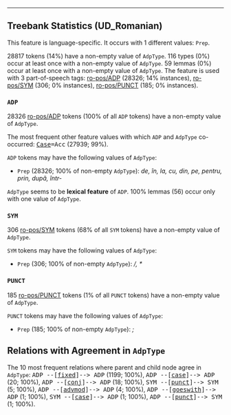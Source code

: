 

--------------------------------------------------------------------------------

## Treebank Statistics (UD_Romanian)

This feature is language-specific.
It occurs with 1 different values: `Prep`.

28817 tokens (14%) have a non-empty value of `AdpType`.
116 types (0%) occur at least once with a non-empty value of `AdpType`.
59 lemmas (0%) occur at least once with a non-empty value of `AdpType`.
The feature is used with 3 part-of-speech tags: [ro-pos/ADP]() (28326; 14% instances), [ro-pos/SYM]() (306; 0% instances), [ro-pos/PUNCT]() (185; 0% instances).

### `ADP`

28326 [ro-pos/ADP]() tokens (100% of all `ADP` tokens) have a non-empty value of `AdpType`.

The most frequent other feature values with which `ADP` and `AdpType` co-occurred: <tt><a href="Case.html">Case</a>=Acc</tt> (27939; 99%).

`ADP` tokens may have the following values of `AdpType`:

* `Prep` (28326; 100% of non-empty `AdpType`): <em>de, în, la, cu, din, pe, pentru, prin, după, într-</em>

`AdpType` seems to be **lexical feature** of `ADP`. 100% lemmas (56) occur only with one value of `AdpType`.

### `SYM`

306 [ro-pos/SYM]() tokens (68% of all `SYM` tokens) have a non-empty value of `AdpType`.

`SYM` tokens may have the following values of `AdpType`:

* `Prep` (306; 100% of non-empty `AdpType`): <em>/, *</em>

### `PUNCT`

185 [ro-pos/PUNCT]() tokens (1% of all `PUNCT` tokens) have a non-empty value of `AdpType`.

`PUNCT` tokens may have the following values of `AdpType`:

* `Prep` (185; 100% of non-empty `AdpType`): <em>;</em>

## Relations with Agreement in `AdpType`

The 10 most frequent relations where parent and child node agree in `AdpType`:
<tt>ADP --[<a href="../dep/fixed.html">fixed</a>]--> ADP</tt> (1199; 100%),
<tt>ADP --[<a href="../dep/case.html">case</a>]--> ADP</tt> (20; 100%),
<tt>ADP --[<a href="../dep/conj.html">conj</a>]--> ADP</tt> (18; 100%),
<tt>SYM --[<a href="../dep/punct.html">punct</a>]--> SYM</tt> (5; 100%),
<tt>ADP --[<a href="../dep/advmod.html">advmod</a>]--> ADP</tt> (4; 100%),
<tt>ADP --[<a href="../dep/goeswith.html">goeswith</a>]--> ADP</tt> (1; 100%),
<tt>SYM --[<a href="../dep/case.html">case</a>]--> ADP</tt> (1; 100%),
<tt>ADP --[<a href="../dep/punct.html">punct</a>]--> SYM</tt> (1; 100%).


